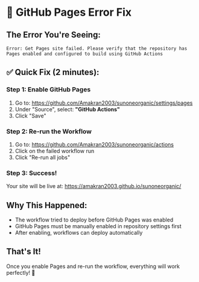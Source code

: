 # 🚨 GitHub Pages Error Fix

## The Error You're Seeing:
```
Error: Get Pages site failed. Please verify that the repository has Pages enabled and configured to build using GitHub Actions
```

## ✅ Quick Fix (2 minutes):

### Step 1: Enable GitHub Pages
1. Go to: https://github.com/Amakran2003/sunoneorganic/settings/pages
2. Under "Source", select: **"GitHub Actions"**
3. Click "Save"

### Step 2: Re-run the Workflow
1. Go to: https://github.com/Amakran2003/sunoneorganic/actions
2. Click on the failed workflow run
3. Click "Re-run all jobs"

### Step 3: Success! 
Your site will be live at: https://amakran2003.github.io/sunoneorganic/

## Why This Happened:
- The workflow tried to deploy before GitHub Pages was enabled
- GitHub Pages must be manually enabled in repository settings first
- After enabling, workflows can deploy automatically

## That's It! 
Once you enable Pages and re-run the workflow, everything will work perfectly! 🎉

